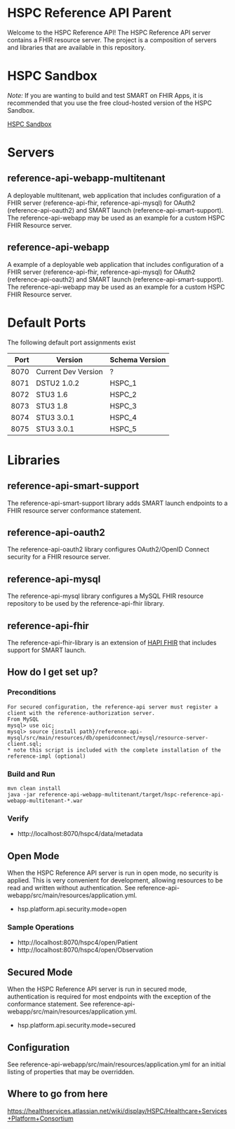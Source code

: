 # HSPC Reference API Parent

Welcome to the HSPC Reference API!  The HSPC Reference API server contains a FHIR resource server.  The project is a composition of servers and libraries that are available in this repository.

# HSPC Sandbox

*Note:* If you are wanting to build and test SMART on FHIR Apps, it is recommended that you use the free cloud-hosted version of the HSPC Sandbox.

[HSPC Sandbox](https://sandbox.hspconsortium.org)

# Servers

## reference-api-webapp-multitenant
A deployable multitenant, web application that includes configuration of a FHIR server (reference-api-fhir, reference-api-mysql) for OAuth2 (reference-api-oauth2) and SMART launch (reference-api-smart-support).  The reference-api-webapp may be used as an example for a custom HSPC FHIR Resource server.

## reference-api-webapp
A example of a deployable web application that includes configuration of a FHIR server (reference-api-fhir, reference-api-mysql) for OAuth2 (reference-api-oauth2) and SMART launch (reference-api-smart-support).  The reference-api-webapp may be used as an example for a custom HSPC FHIR Resource server.

# Default Ports
The following default port assignments exist

| Port        | Version             | Schema Version |
|------------:| ------------------- | -------------- |
| 8070        | Current Dev Version | ?              |
| 8071        | DSTU2 1.0.2         | HSPC_1         |
| 8072        | STU3 1.6            | HSPC_2         |
| 8073        | STU3 1.8            | HSPC_3         |
| 8074        | STU3 3.0.1          | HSPC_4         |
| 8075        | STU3 3.0.1          | HSPC_5         |

# Libraries

## reference-api-smart-support
The reference-api-smart-support library adds SMART launch endpoints to a FHIR resource server conformance statement.

## reference-api-oauth2
The reference-api-oauth2 library configures OAuth2/OpenID Connect security for a FHIR resource server.

## reference-api-mysql
The reference-api-mysql library configures a MySQL FHIR resource repository to be used by the reference-api-fhir library.

## reference-api-fhir
The reference-api-fhir-library is an extension of [HAPI FHIR](http://jamesagnew.github.io/hapi-fhir/) that includes support for SMART launch.

## How do I get set up? ##

### Preconditions ###
    For secured configuration, the reference-api server must register a client with the reference-authorization server.
    From MySQL
    mysql> use oic;
    mysql> source {install path}/reference-api-mysql/src/main/resources/db/openidconnect/mysql/resource-server-client.sql;
    * note this script is included with the complete installation of the reference-impl (optional)

### Build and Run ###
    mvn clean install
    java -jar reference-api-webapp-multitenant/target/hspc-reference-api-webapp-multitenant-*.war

### Verify ###
* http://localhost:8070/hspc4/data/metadata

## Open Mode ##
When the HSPC Reference API server is run in open mode, no security is applied.  This is very convenient for development, allowing resources to be read and written without authentication.  See reference-api-webapp/src/main/resources/application.yml.
* hsp.platform.api.security.mode=open

### Sample Operations ###
* http://localhost:8070/hspc4/open/Patient
* http://localhost:8070/hspc4/open/Observation

## Secured Mode ##
When the HSPC Reference API server is run in secured mode, authentication is required for most endpoints with the exception of the conformance statement.  See reference-api-webapp/src/main/resources/application.yml.
* hsp.platform.api.security.mode=secured

## Configuration ##

See reference-api-webapp/src/main/resources/application.yml for an initial listing of properties that may be overridden.

## Where to go from here ##
https://healthservices.atlassian.net/wiki/display/HSPC/Healthcare+Services+Platform+Consortium